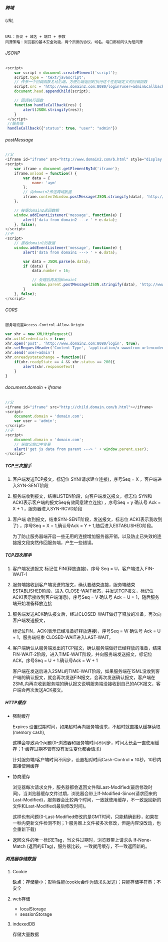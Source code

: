 ##### 跨域

###### URL

```
URL：协议 + 域名 + 端口 + 参数
同源策略：浏览器的基本安全功能，两个页面的协议，域名，端口都相同认为是同源
```

###### JSONP

```javascript
<script>
    var script = document.createElement('script');
    script.type = 'text/javascript';
    // 传参一个回调函数名给后端，方便后端返回时执行这个在前端定义的回调函数
    script.src = 'http://www.domain2.com:8080/login?user=admin&callback=handleCallback';
    document.head.appendChild(script);

    // 回调执行函数
    function handleCallback(res) {
        alert(JSON.stringify(res));
    }
 </script>
 //服务端
 handleCallback({"status": true, "user": "admin"})
```

###### postMessage

```javascript
//父
<iframe id="iframe" src="http://www.domain2.com/b.html" style="display:none;"></iframe>
<script>       
    var iframe = document.getElementById('iframe');
    iframe.onload = function() {
        var data = {
            name: 'aym'
        };
        // 向domain2传送跨域数据
        iframe.contentWindow.postMessage(JSON.stringify(data), 'http://www.domain2.com');
    };

    // 接受domain2返回数据
    window.addEventListener('message', function(e) {
        alert('data from domain2 ---> ' + e.data);
    }, false);
</script>
//子
<script>
    // 接收domain1的数据
    window.addEventListener('message', function(e) {
        alert('data from domain1 ---> ' + e.data);

        var data = JSON.parse(e.data);
        if (data) {
            data.number = 16;

            // 处理后再发回domain1
            window.parent.postMessage(JSON.stringify(data), 'http://www.domain1.com');
        }
    }, false);
</script>
```

###### CORS

```javascript
服务端设置Access-Control-Allow-Origin

var xhr = new XMLHttpRequest()
xhr.withCredentials = true;
xhr.open('post', 'http://www.domain2.com:8080/login', true);
xhr.setRequestHeader('Content-Type', 'application/x-www=from-urlencoded');
xhr.send('user=admin')
xhr.onreadystatechange = function(){
    if(xhr.readyState == 4 && xhr.status == 200){
        alert(xhr.responseText)
    }
}
```



###### document.domain + iframe

```javascript
//父
<iframe id="iframe" src="http://child.domain.com/b.html"></iframe>
<script>
    document.domain = 'domain.com';
    var user = 'admin';
</script>
//子
<script>
    document.domain = 'domain.com';
    // 获取父窗口中变量
    alert('get js data from parent ---> ' + window.parent.user);
</script>
```

##### TCP三次握手

1. 客户端发送TCP报文，标记位 SYN(请求建立连接)，序号Seq = X ，客户端进入SYN-SENT阶段

2. 服务端收到报文，结束LISTEN阶段，向客户端发送报文，标志位 SYN和ACK(表示客户端的报文Seq有效同意建立连接) ，序号Seq = y 确认号 Ack = X + 1 ，服务器进入SYN-RCVD阶段

3. 客户端 收到报文，结束SYN-SENT阶段，发送报文，标志位 ACK(表示我收到了) ，序号Seq = X = 1,确认号Ack = Y + 1,随后进入ESTABLISHED阶段。 

   为了防止服务器端开启一些无用的连接增加服务器开销，以及防止已失效的连接报文段突然传回服务端，产生一些错误。

##### TCP四次挥手

1. 客户端发送报文 标记位 FIN(释放连接)，序号 Seq = U，客户端进入 FIN-WAIT-1

2. 服务端接收到客户端发送的报文，确认要结束连接，服务端结束 ESTABLISHED阶段，进入 CLOSE-WAIT状态，并发送TCP报文，标记位 ACK(表示接收到客户端消息)，序号Seq = V 确认号 Ack = U + 1，随后服务端开始准备释放连接

3. 服务端发送ACK确认报文后，经过CLOSED-WAIT做好了释放的准备，再次向客户端发送报文，

   标记位FIN，ACK(表示已经准备好释放连接)，序号Seq = W 确认号 Ack = U + 1，服务端结束	CLOSED-WAIT进入LAST-WAIT。

4. 客户端确认从服务端发出的TCP报文，确认服务端做好已经释放的准备，结束FIN-WAIT-2阶段，进入TIME-WAIT阶段，并向服务端发送报文，标记位ACK，序号Seq = U + 1.确认号Ack = W + 1

   客户端在发送后进入2SML的TIME-WAIT阶段，如果服务端在1SML没收到客户端的确认报文，就会再次发送FIN报文，会再次发送确认报文，客户端在2SML内再次收到服务端的确认报文说明服务端没接收到自己的ACK报文，客户端会再次发送ACK报文。

##### HTTP缓存

- 强制缓存

   Expires  设置过期时间，如果超时再向服务端请求，不超时就直接从缓存读取(memory cash),

  这样会导致两个问题(0-浏览器和服务端时间不同步，时间太长会一直使用缓存；1-缓存过期不管有没有发生变化都会请求)

  针对服务端/客户端时间不同步，设置相对时间Cash-Control = 10秒，10秒内直接使用缓存

- 协商缓存

  浏览器每次请求文件，服务器都会返回文件和Last-Modified(最后修改时间)，当浏览器缓存文件过期，浏览器会带上If-Modified-Since(请求回来的Last-Modified)，服务器会比较两个时间，一致就使用缓存，不一致返回新的文件和Last-Modified(最后修改时间)。

  这样也有问题(0-Last-Modified修改的是GMT时间，只能精确到秒，如果在一秒内更新文件检测不到；1-服务器上文件被多次修改，但是内容没改动，也会重新下载)

- 返回文件的唯一标识ETag，当文件过期时，浏览器带上请求头 If-None-Match (返回的ETag)，服务器比较，一致就用缓存，不一致返回新的。

##### 浏览器存储数据

1. Cookie

   缺点：存储量小；影响性能(cookie会作为请求头发送)；只能存储字符串；不安全

2. web存储

   - localStorage
   - sessionStorage

3. indexedDB

   存储大量数据

